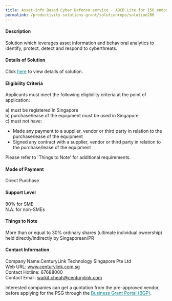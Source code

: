 ```yaml
---
title: Asset-info Based Cyber Defense service - ABCD Lite for 150 endpoints (for SMEs with 150 employees or more)
permalink: /productivity-solutions-grant/solutionrepo/solution286
---
```


#### Description

Solution which leverages asset information and behavioral analytics to identify, protect, detect and respond to cyberthreats.

#### Details of Solution

Click <a href='https://gb-assist-staging.netlify.app/images/psg/Desensitised_CENTURYLINK_20200076_Annex_3_Part_1.pdf' style='color:#037e8a'>here</a> to view details of solution.

#### Eligibility Criteria

Applicants must meet the following eligibility criteria at the point of application:

a) must be registered in Singapore <br>
b) purchase/lease of the equipment must be used in Singapore <br>
c) must not have:
- Made any payment to a supplier, vendor or third party in relation to the purchase/lease of the equipment
- Signed any contract with a supplier, vendor or third party in relation to the purchase/lease of the equipment

Please refer to 'Things to Note' for additional requirements.

#### Mode of Payment
Direct Purchase

#### Support Level
80% for SME <br>
N.A. for non-SMEs

#### Things to Note
More than or equal to 30% ordinary shares (ultimate individual ownership) held directly/indirectly by Singaporean/PR

#### Contact Information
Company Name:CenturyLink Technology Singapore Pte Ltd <br>Web URL: www.centurylink.com.sg <br>Contact Hotline: 67688000 <br>Contact Email: waikit.cheah@centurylink.com <br>

Interested companies can get a quotation from the pre-approved vendor, before applying for the PSG through the <a target='_blank' style='color:#037e8a' href='https://www.businessgrants.gov.sg/'>Business Grant Portal (BGP)</a>.
